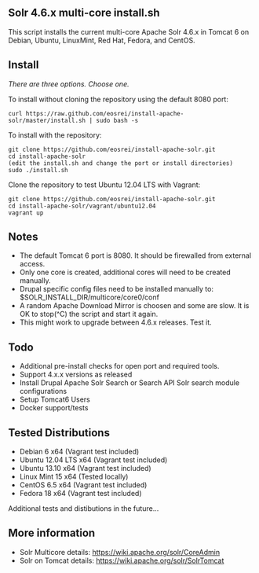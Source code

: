 Solr 4.6.x multi-core install.sh
--------------------------------

This script installs the current multi-core Apache Solr 4.6.x in Tomcat 6 on
Debian, Ubuntu, LinuxMint, Red Hat, Fedora, and CentOS.

Install
-------

*There are three options. Choose one.*

To install without cloning the repository using the default 8080 port:

    curl https://raw.github.com/eosrei/install-apache-solr/master/install.sh | sudo bash -s

To install with the repository:

    git clone https://github.com/eosrei/install-apache-solr.git
    cd install-apache-solr
    (edit the install.sh and change the port or install directories)
    sudo ./install.sh

Clone the repository to test Ubuntu 12.04 LTS with Vagrant:

    git clone https://github.com/eosrei/install-apache-solr.git
    cd install-apache-solr/vagrant/ubuntu12.04
    vagrant up

Notes
-----
* The default Tomcat 6 port is 8080. It should be firewalled from external access.
* Only one core is created, additional cores will need to be created manually.
* Drupal specific config files need to be installed manually to:
  $SOLR_INSTALL_DIR/multicore/core0/conf
* A random Apache Download Mirror is choosen and some are slow. It is OK to
  stop(^C) the script and start it again.
* This might work to upgrade between 4.6.x releases. Test it.

Todo
----
* Additional pre-install checks for open port and required tools.
* Support 4.x.x versions as released
* Install Drupal Apache Solr Search or Search API Solr search module configurations
* Setup Tomcat6 Users
* Docker support/tests

Tested Distributions
--------------------
* Debian 6 x64 (Vagrant test included)
* Ubuntu 12.04 LTS x64 (Vagrant test included)
* Ubuntu 13.10 x64 (Vagrant test included)
* Linux Mint 15 x64 (Tested locally)
* CentOS 6.5 x64 (Vagrant test included)
* Fedora 18 x64 (Vagrant test included)

Additional tests and distibutions in the future...

More information
----------------
* Solr Multicore details: https://wiki.apache.org/solr/CoreAdmin
* Solr on Tomcat details: https://wiki.apache.org/solr/SolrTomcat
